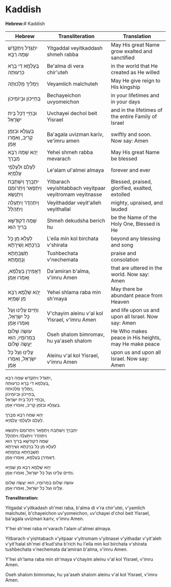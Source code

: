 # Kaddish

**Hebrew:**# Kaddish

| Hebrew | Transliteration | Translation |
|--------|-----------------|-------------|
| יִתְגַּדַּל וְיִתְקַדַּשׁ שְׁמֵהּ רַבָּא | Yitgaddal veyitkaddash shmeh rabba | May His great Name grow exalted and sanctified |
| בְּעָלְמָא דִי בְרָא כִרְעוּתֵהּ | Be'alma di vera chir'uteh | in the world that He created as He willed |
| וְיַמְלִיךְ מַלְכוּתֵהּ | Veyamlich malchuteh | May He give reign to His kingship |
| בְּחַיֵּיכוֹן וּבְיוֹמֵיכוֹן | Bechayeichon uvyomeichon | in your lifetimes and in your days |
| וּבְחַיֵּי דְכָל בֵּית יִשְׂרָאֵל | Uvchayei dechol beit Yisrael | and in the lifetimes of the entire Family of Israel |
| בַּעֲגָלָא וּבִזְמַן קָרִיב, וְאִמְרוּ אָמֵן | Ba'agala uvizman kariv, ve'imru amen | swiftly and soon. Now say: Amen |
| יְהֵא שְׁמֵהּ רַבָּא מְבָרַךְ | Yehei shmeh rabba mevarach | May His great Name be blessed |
| לְעָלַם וּלְעָלְמֵי עָלְמַיָּא | Le'alam ul'almei almaya | forever and ever |
| יִתְבָּרַךְ וְיִשְׁתַּבַּח וְיִתְפָּאַר וְיִתְרוֹמַם וְיִתְנַשֵּׂא | Yitbarach veyishtabbach veyitpaar veyitromam veyitnasse | Blessed, praised, glorified, exalted, extolled |
| וְיִתְהַדָּר וְיִתְעַלֶּה וְיִתְהַלָּל | Veyithaddar veyit'alleh veyithallal | mighty, upraised, and lauded |
| שְׁמֵהּ דְקוּדְשָׁא בְּרִיךְ הוּא | Shmeh dekudsha berich hu | be the Name of the Holy One, Blessed is He |
| לְעֵלָּא מִן כָּל בִּרְכָתָא וְשִׁירָתָא | L'eila min kol birchata v'shirata | beyond any blessing and song |
| תֻּשְׁבְּחָתָא וְנֶחֱמָתָא | Tushbechata v'nechemata | praise and consolation |
| דַּאֲמִירָן בְּעָלְמָא, וְאִמְרוּ אָמֵן | Da'amiran b'alma, v'imru Amen | that are uttered in the world. Now say: Amen |
| יְהֵא שְׁלָמָא רַבָּא מִן שְׁמַיָּא | Yehei shlama raba min sh'maya | May there be abundant peace from Heaven |
| וְחַיִּים עָלֵינוּ וְעַל כָּל יִשְׂרָאֵל, וְאִמְרוּ אָמֵן | V'chayim aleinu v'al kol Yisrael, v'imru Amen | and life upon us and upon all Israel. Now say: Amen |
| עוֹשֶׂה שָׁלוֹם בִּמְרוֹמָיו, הוּא יַעֲשֶׂה שָׁלוֹם | Oseh shalom bimromav, hu ya'aseh shalom | He Who makes peace in His heights, may He make peace |
| עָלֵינוּ וְעַל כָּל יִשְׂרָאֵל, וְאִמְרוּ אָמֵן | Aleinu v'al kol Yisrael, v'imru Amen | upon us and upon all Israel. Now say: Amen |

יִתְגַּדַּל וְיִתְקַדַּשׁ שְׁמֵהּ רַבָּא,  
בְּעָלְמָא דִי בְרָא כִרְעוּתֵהּ,  
וְיַמְלִיךְ מַלְכוּתֵהּ,  
בְּחַיֵּיכוֹן וּבְיוֹמֵיכוֹן,  
וּבְחַיֵּי דְכָל בֵּית יִשְׂרָאֵל,  
בַּעֲגָלָא וּבִזְמַן קָרִיב, וְאִמְרוּ אָמֵן.

יְהֵא שְׁמֵהּ רַבָּא מְבָרַךְ  
לְעָלַם וּלְעָלְמֵי עָלְמַיָּא.

יִתְבָּרַךְ וְיִשְׁתַּבַּח וְיִתְפָּאַר וְיִתְרוֹמַם וְיִתְנַשֵּׂא  
וְיִתְהַדָּר וְיִתְעַלֶּה וְיִתְהַלָּל  
שְׁמֵהּ דְקוּדְשָׁא בְּרִיךְ הוּא  
לְעֵלָּא מִן כָּל בִּרְכָתָא וְשִׁירָתָא  
תֻּשְׁבְּחָתָא וְנֶחָמָתָא  
דַּאֲמִירָן בְּעָלְמָא, וְאִמְרוּ אָמֵן.

יְהֵא שְׁלָמָא רַבָּא מִן שְׁמַיָּא  
וְחַיִּים עָלֵינוּ וְעַל כָּל יִשְׂרָאֵל, וְאִמְרוּ אָמֵן.

עוֹשֶׂה שָׁלוֹם בִּמְרוֹמָיו, הוּא יַעֲשֶׂה שָׁלוֹם  
עָלֵינוּ וְעַל כָּל יִשְׂרָאֵל, וְאִמְרוּ אָמֵן.

**Transliteration:**

Yitgadal v'yitkadash sh'mei raba,
b'alma di v'ra chir'utei,
v'yamlich malchutei,
b'chayeichon uv'yomeichon,
uv'chayei d'chol beit Yisrael,
ba'agala uvizman kariv, v'imru Amen.

Y'hei sh'mei raba m'varach
l'alam ul'almei almaya.

Yitbarach v'yishtabach v'yitpaar v'yitromam v'yitnasei
v'yithadar v'yit'aleh v'yit'halal
sh'mei d'kud'sha b'rich hu
l'eila min kol birchata v'shirata
tushbechata v'nechemata
da'amiran b'alma, v'imru Amen.

Y'hei sh'lama raba min sh'maya
v'chayim aleinu v'al kol Yisrael, v'imru Amen.

Oseh shalom bimromav, hu ya'aseh shalom
aleinu v'al kol Yisrael, v'imru Amen.
